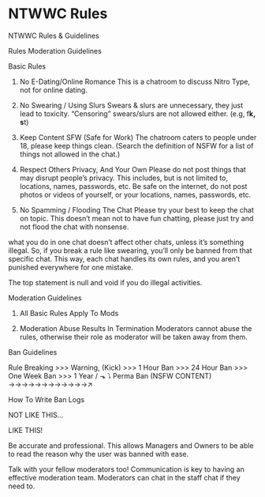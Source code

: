 # NTWWC Rules

NTWWC Rules & Guidelines

Rules
Moderation Guidelines

Basic Rules
1. No E-Dating/Online Romance
This is a chatroom to discuss Nitro Type, not for online dating.

2. No Swearing / Using Slurs
Swears & slurs are unnecessary, they just lead to toxicity.
“Censoring” swears/slurs are not allowed either. (e.g, f**k, s**t)

3. Keep Content SFW (Safe for Work)
The chatroom caters to people under 18, please keep things clean. (Search the definition of NSFW for a list of things not allowed in the chat.)

4. Respect Others Privacy, And Your Own
Please do not post things that may disrupt people’s privacy.
This includes, but is not limited to, locations, names, passwords, etc.
Be safe on the internet, do not post photos or videos of yourself, or your locations, names, passwords, etc.

5. No Spamming / Flooding The Chat
Please try your best to keep the chat on topic. This doesn’t mean not to have fun chatting, please just try and not flood the chat with nonsense.


what you do in one chat doesn’t affect other chats, unless it’s something illegal. So, if you break a rule like swearing, you’ll only be banned from that specific chat. This way, each chat handles its own rules, and you aren’t punished everywhere for one mistake.

The top statement is null and void if you do illegal activities. 


Moderation Guidelines
1. All Basic Rules Apply To Mods

2. Moderation Abuse Results In Termination
Moderators cannot abuse the rules, otherwise their role as moderator will be taken away from them.


Ban Guidelines
                              
Rule Breaking >>> Warning, (Kick) >>> 1 Hour Ban >>> 24 Hour Ban >>> One Week Ban >>> 1 Year / ⬎
                     ⭝                                                                       Perma Ban 
                       (NSFW CONTENT) →→→→→→→→→→→→↗

How To Write Ban Logs

 NOT LIKE THIS…

  LIKE THIS!

Be accurate and professional. This allows Managers and Owners to be able to read the reason why the user was banned with ease.

Talk with your fellow moderators too! Communication is key to having an effective moderation team. Moderators can chat in the staff chat if they need to.








